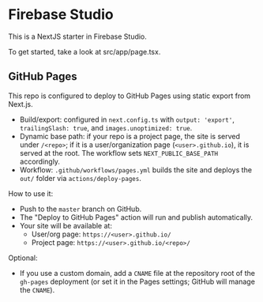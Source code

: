 # Firebase Studio

This is a NextJS starter in Firebase Studio.

To get started, take a look at src/app/page.tsx.

## GitHub Pages

This repo is configured to deploy to GitHub Pages using static export from Next.js.

- Build/export: configured in `next.config.ts` with `output: 'export'`, `trailingSlash: true`, and `images.unoptimized: true`.
- Dynamic base path: if your repo is a project page, the site is served under `/<repo>`; if it is a user/organization page (`<user>.github.io`), it is served at the root. The workflow sets `NEXT_PUBLIC_BASE_PATH` accordingly.
- Workflow: `.github/workflows/pages.yml` builds the site and deploys the `out/` folder via `actions/deploy-pages`.

How to use it:
- Push to the `master` branch on GitHub.
- The "Deploy to GitHub Pages" action will run and publish automatically.
- Your site will be available at:
  - User/org page: `https://<user>.github.io/`
  - Project page: `https://<user>.github.io/<repo>/`

Optional:
- If you use a custom domain, add a `CNAME` file at the repository root of the `gh-pages` deployment (or set it in the Pages settings; GitHub will manage the `CNAME`).
